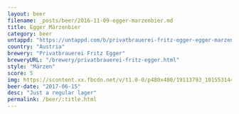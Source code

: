 ```yaml
---
layout: beer
filename: _posts/beer/2016-11-09-egger-marzenbier.md
title: Egger Märzenbier
category: beer
untappd: "https://untappd.com/b/privatbrauerei-fritz-egger-egger-marzenbier/84114"
country: "Austria"
brewery: "Privatbrauerei Fritz Egger"
breweryURL: "/brewery/privatbrauerei-fritz-egger.html"
style: "Märzen"
score: 5
img: https://scontent.xx.fbcdn.net/v/t1.0-0/p480x480/19113793_10155314454578745_5802391588657197078_n.jpg?oh=be9bd8bf211782fc9a18c15b20cae910&oe=5AAFBCDF
beer-date: "2017-06-15"
desc: "Just a regular lager"
permalink: /beer/:title.html
---
```

